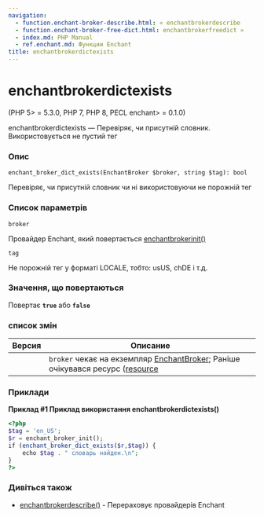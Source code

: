 ```yaml
---
navigation:
  - function.enchant-broker-describe.html: « enchantbrokerdescribe
  - function.enchant-broker-free-dict.html: enchantbrokerfreedict »
  - index.md: PHP Manual
  - ref.enchant.md: Функции Enchant
title: enchantbrokerdictexists
---
```

# enchantbrokerdictexists

(PHP 5> = 5.3.0, PHP 7, PHP 8, PECL enchant> = 0.1.0)

enchantbrokerdictexists — Перевіряє, чи присутній словник. Використовується не пустий тег

### Опис

```methodsynopsis
enchant_broker_dict_exists(EnchantBroker $broker, string $tag): bool
```

Перевіряє, чи присутній словник чи ні використовуючи не порожній тег

### Список параметрів

`broker`

Провайдер Enchant, який повертається [enchantbrokerinit()](function.enchant-broker-init.html)

`tag`

Не порожній тег у форматі LOCALE, тобто: usUS, chDE і т.д.

### Значення, що повертаються

Повертає **`true`** або **`false`**

### список змін

| Версия | Описание |
| --- | --- |
|  | `broker` чекає на екземпляр [EnchantBroker](class.enchantbroker.md); Раніше очікувався ресурс ([resource](language.types.resource.md) |

### Приклади

**Приклад #1 Приклад використання **enchantbrokerdictexists()****

```php
<?php
$tag = 'en_US';
$r = enchant_broker_init();
if (enchant_broker_dict_exists($r,$tag)) {
    echo $tag . " словарь найден.\n";
}
?>
```

### Дивіться також

-   [enchantbrokerdescribe()](function.enchant-broker-describe.html) - Перераховує провайдерів Enchant
